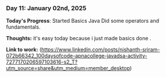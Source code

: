 ### Day 11: January 02nd, 2025

**Today's Progress**: Started Basics Java Did some operators and fundamentals.

**Thoughts:** it's easy today because i just made basics done .

**Link to work:** (https://www.linkedin.com/posts/nishanth-sriram-072b66342_100daysofcode-apnacollege-javadsa-activity-7277170206597103616-s2_T?utm_source=share&utm_medium=member_desktop)
